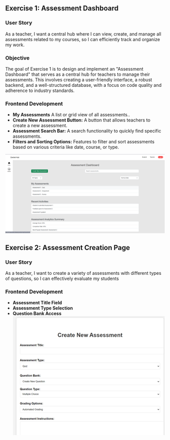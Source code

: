 ## Exercise 1: Assessment Dashboard


### User Story
As a teacher, I want a central hub where I can view, create, and manage all assessments related to my courses, so I can efficiently track and organize my work.
### Objective
 The goal of Exercise 1 is to design and implement an "Assessment Dashboard" that serves as a central hub for teachers to manage their assessments. This involves creating a user-friendly interface, a robust backend, and a well-structured database, with a focus on code quality and adherence to industry standards.
### Frontend Development
- **My Assessments** A list or grid view of all assessments..
- **Create New Assessment Button:**  A button that allows teachers to create a new assessment.
- **Assessment Search Bar:** A search functionality to quickly find specific assessments.
- **Filters and Sorting Options:** Features to filter and sort assessments based on various criteria like date, course, or type.



![pic2](<Screenshot 2024-08-31 233310.png>)

## Exercise 2: Assessment Creation Page

### User Story
As a teacher, I want to create a variety of assessments with different types of questions, so I can effectively evaluate my students

### Frontend Development

- **Assessment Title Field**
- **Assessment Type Selection**
- **Question Bank Access**   
![pic1](<Screenshot 2024-08-31 234425.png>)

